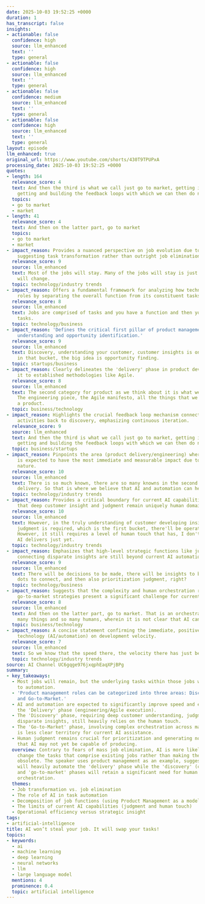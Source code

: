 ```yaml
---
date: 2025-10-03 19:52:25 +0000
duration: 1
has_transcript: false
insights:
- actionable: false
  confidence: high
  source: llm_enhanced
  text: ''
  type: general
- actionable: false
  confidence: high
  source: llm_enhanced
  text: ''
  type: general
- actionable: false
  confidence: medium
  source: llm_enhanced
  text: ''
  type: general
- actionable: false
  confidence: high
  source: llm_enhanced
  text: ''
  type: general
layout: episode
llm_enhanced: true
original_url: https://www.youtube.com/shorts/430T9TPUPxA
processing_date: 2025-10-03 19:52:25 +0000
quotes:
- length: 164
  relevance_score: 4
  text: And then the third is what we call just go to market, getting it to the customer,
    getting and building the feedback loops with which we can then do number one again
  topics:
  - go to market
  - market
- length: 41
  relevance_score: 4
  text: And then on the latter part, go to market
  topics:
  - go to market
  - market
- impact_reason: Provides a nuanced perspective on job evolution due to technology,
    suggesting task transformation rather than outright job elimination.
  relevance_score: 9
  source: llm_enhanced
  text: Most of the jobs will stay. Many of the jobs will stay is just that the tasks
    will change.
  topic: technology/industry trends
- impact_reason: Offers a fundamental framework for analyzing how technology impacts
    roles by separating the overall function from its constituent tasks.
  relevance_score: 8
  source: llm_enhanced
  text: Jobs are comprised of tasks and you have a function and then you have your
    tasks.
  topic: technology/business
- impact_reason: 'Defines the critical first pillar of product management: deep customer
    understanding and opportunity identification.'
  relevance_score: 9
  source: llm_enhanced
  text: Discovery, understanding your customer, customer insights is one bucket. And
    in that bucket, the big idea is opportunity finding.
  topic: startups/business
- impact_reason: Clearly delineates the 'delivery' phase in product development, linking
    it to established methodologies like Agile.
  relevance_score: 8
  source: llm_enhanced
  text: The second category for product as we think about it is what we call the delivery.
    The engineering piece, the Agile manifesto, all the things that we do to deliver
    a product.
  topic: business/technology
- impact_reason: Highlights the crucial feedback loop mechanism connecting go-to-market
    activities back to discovery, emphasizing continuous iteration.
  relevance_score: 9
  source: llm_enhanced
  text: And then the third is what we call just go to market, getting it to the customer,
    getting and building the feedback loops with which we can then do number one again.
  topic: business/startups
- impact_reason: Pinpoints the area (product delivery/engineering) where AI/automation
    is expected to have the most immediate and measurable impact due to its structured
    nature.
  relevance_score: 10
  source: llm_enhanced
  text: There is so much known, there are so many knowns in the second category, product
    delivery. So that is where we believe that AI and automation can help.
  topic: technology/industry trends
- impact_reason: Provides a critical boundary for current AI capabilities, stressing
    that deep customer insight and judgment remain uniquely human domains.
  relevance_score: 10
  source: llm_enhanced
  text: However, in the truly understanding of customer developing insights, where
    judgment is required, which is the first bucket, there'll be operational efficiencies.
    However, it still requires a level of human touch that has, I don't think that
    AI delivers just yet.
  topic: technology/industry trends
- impact_reason: Emphasizes that high-level strategic functions like judgment and
    connecting disparate insights are still beyond current AI automation.
  relevance_score: 9
  source: llm_enhanced
  text: There will be decisions to be made, there will be insights to be generated,
    dots to connect, and then also prioritization judgment, right?
  topic: technology/business
- impact_reason: Suggests that the complexity and human orchestration required in
    go-to-market strategies present a significant challenge for current AI integration.
  relevance_score: 8
  source: llm_enhanced
  text: And then on the latter part, go to market. That is an orchestration of so
    many things and so many humans, wherein it is not clear that AI can help there.
  topic: business/technology
- impact_reason: A concise statement confirming the immediate, positive impact of
    technology (AI/automation) on development velocity.
  relevance_score: 7
  source: llm_enhanced
  text: So we know that the speed there, the velocity there has just been improved.
  topic: technology/industry trends
source: AI Channel UC6gqge976jxqphEaqXPjBPg
summary:
- key_takeaways:
  - Most jobs will remain, but the underlying tasks within those jobs will shift due
    to automation.
  - 'Product management roles can be categorized into three areas: Discovery, Delivery,
    and Go-to-Market.'
  - AI and automation are expected to significantly improve speed and efficiency in
    the 'Delivery' phase (engineering/Agile execution).
  - The 'Discovery' phase, requiring deep customer understanding, judgment, and connecting
    disparate insights, still heavily relies on the human touch.
  - The 'Go-to-Market' phase, involving complex orchestration across many human elements,
    is less clear territory for current AI assistance.
  - Human judgment remains crucial for prioritization and generating novel insights
    that AI may not yet be capable of producing.
  overview: Contrary to fears of mass job elimination, AI is more likely to fundamentally
    change the tasks that comprise existing jobs rather than making the jobs themselves
    obsolete. The speaker uses product management as an example, suggesting that AI
    will heavily automate the 'delivery' phase while the 'discovery' (customer insights)
    and 'go-to-market' phases will retain a significant need for human judgment and
    orchestration.
  themes:
  - Job transformation vs. job elimination
  - The role of AI in task automation
  - Decomposition of job functions (using Product Management as a model)
  - The limits of current AI capabilities (judgment and human touch)
  - Operational efficiency versus strategic insight
tags:
- artificial-intelligence
title: AI won’t steal your job. It will swap your tasks!
topics:
- keywords:
  - ai
  - machine learning
  - deep learning
  - neural networks
  - llm
  - large language model
  mentions: 4
  prominence: 0.4
  topic: artificial intelligence
---
```


<!-- Episode automatically generated from analysis data -->
<!-- Processing completed: 2025-10-03 19:52:25 UTC -->
